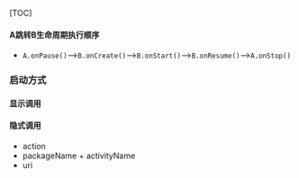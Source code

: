 [TOC]

#### A跳转B生命周期执行顺序
* `A.onPause()`-->`B.onCreate()`-->`B.onStart()`-->`B.onResume()`-->`A.onStop()`

### 启动方式
#### 显示调用
#### 隐式调用
* action
* packageName + activityName
* uri